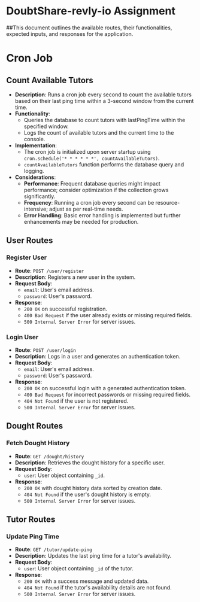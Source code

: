 # DoubtShare-revly-io Assignment

##This document outlines the available routes, their functionalities, expected inputs, and responses for the application.

# Cron Job

## Count Available Tutors

- **Description**: Runs a cron job every second to count the available tutors based on their last ping time within a 3-second window from the current time.
- **Functionality**:
  - Queries the database to count tutors with lastPingTime within the specified window.
  - Logs the count of available tutors and the current time to the console.
- **Implementation**:
  - The cron job is initialized upon server startup using `cron.schedule('* * * * * *', countAvailableTutors)`.
  - `countAvailableTutors` function performs the database query and logging.
- **Considerations**:
  - **Performance**: Frequent database queries might impact performance; consider optimization if the collection grows significantly.
  - **Frequency**: Running a cron job every second can be resource-intensive; adjust as per real-time needs.
  - **Error Handling**: Basic error handling is implemented but further enhancements may be needed for production.


## User Routes

### Register User

- **Route**: `POST /user/register`
- **Description**: Registers a new user in the system.
- **Request Body**:
  - `email`: User's email address.
  - `password`: User's password.
- **Response**:
  - `200 OK` on successful registration.
  - `400 Bad Request` if the user already exists or missing required fields.
  - `500 Internal Server Error` for server issues.

### Login User

- **Route**: `POST /user/login`
- **Description**: Logs in a user and generates an authentication token.
- **Request Body**:
  - `email`: User's email address.
  - `password`: User's password.
- **Response**:
  - `200 OK` on successful login with a generated authentication token.
  - `400 Bad Request` for incorrect passwords or missing required fields.
  - `404 Not Found` if the user is not registered.
  - `500 Internal Server Error` for server issues.

## Dought Routes

### Fetch Dought History

- **Route**: `GET /dought/history`
- **Description**: Retrieves the dought history for a specific user.
- **Request Body**:
  - `user`: User object containing `_id`.
- **Response**:
  - `200 OK` with dought history data sorted by creation date.
  - `404 Not Found` if the user's dought history is empty.
  - `500 Internal Server Error` for server issues.

## Tutor Routes

### Update Ping Time

- **Route**: `GET /tutor/update-ping`
- **Description**: Updates the last ping time for a tutor's availability.
- **Request Body**:
  - `user`: User object containing `_id` of the tutor.
- **Response**:
  - `200 OK` with a success message and updated data.
  - `404 Not Found` if the tutor's availability details are not found.
  - `500 Internal Server Error` for server issues.
